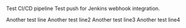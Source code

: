 Test CI/CD pipeline
Test push for Jenkins webhook integration.

Another test line
Another test line2
Another test line3
Another test line4
